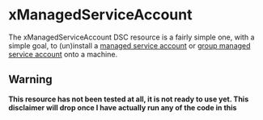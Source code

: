 # xManagedServiceAccount

The xManagedServiceAccount DSC resource is a fairly simple one, with a simple goal, to (un)install a [managed service account](https://technet.microsoft.com/library/ff641731(v=ws.10).aspx) or [group managed service account](https://technet.microsoft.com/en-us/library/hh831782(v=ws.11).aspx) onto a machine.

## Warning

__This resource has not been tested at all, it is not ready to use yet. This disclaimer will drop once I have actually run any of the code in this__